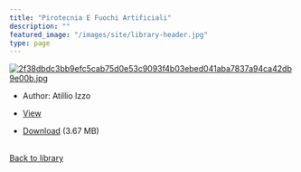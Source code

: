 ```yaml
---
title: "Pirotecnia E Fuochi Artificiali"
description: ""
featured_image: "/images/site/library-header.jpg"
type: page
---
```


<a href="https://drive.google.com/file/d/1UHirrAPoeMiD5yutpspUZTlCRkkLcC2p/view" target="_blank">![2f38dbdc3bb9efc5cab75d0e53c9093f4b03ebed041aba7837a94ca42db9e00b.jpg](/images/library/2f38dbdc3bb9efc5cab75d0e53c9093f4b03ebed041aba7837a94ca42db9e00b.jpg)</a>
* Author: Atillio Izzo
* <a href="https://drive.google.com/file/d/1UHirrAPoeMiD5yutpspUZTlCRkkLcC2p/view" target="_blank">View</a>

* [Download](https://drive.google.com/uc?export=download&id=1UHirrAPoeMiD5yutpspUZTlCRkkLcC2p) (3.67 MB)

<br />[Back to library](/library/)
